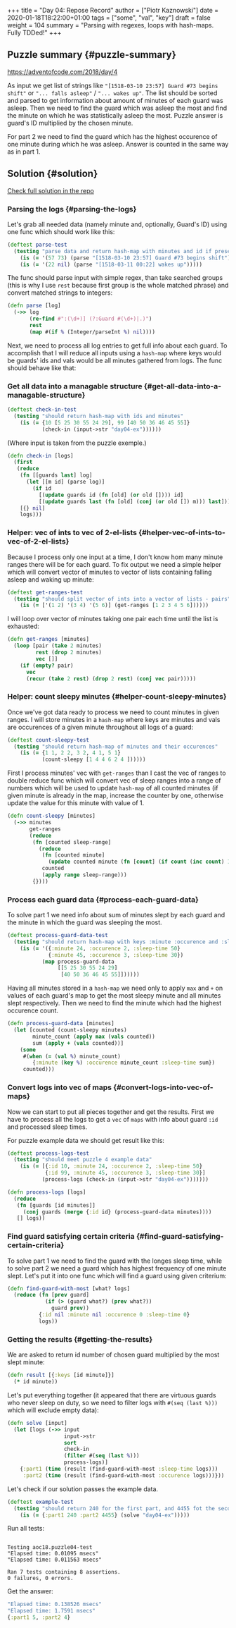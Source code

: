 +++
title = "Day 04: Repose Record"
author = ["Piotr Kaznowski"]
date = 2020-01-18T18:22:00+01:00
tags = ["some", "val", "key"]
draft = false
weight = 104
summary = "Parsing with regexes, loops with hash-maps. Fully TDDed!"
+++

## Puzzle summary {#puzzle-summary}

<https://adventofcode.com/2018/day/4>

As input we get list of strings like `"[1518-03-10 23:57] Guard #73 begins shift"` or `"... falls asleep"` / `"... wakes up"`. The list should be sorted and parsed to get information about amount of minutes of each guard was asleep. Then we need to find the guard which was asleep the most and find the minute on which he was statistically asleep the most. Puzzle answer is guard's ID multiplied by the chosen minute.

For part 2 we need to find the guard which has the highest occurence of one minute during which he was asleep. Answer is counted in the same way as in part 1.


## Solution {#solution}

[Check full solution in the repo](https://gitlab.com/pkaznowski/aoc18/blob/master/src/aoc18/puzzle04.clj)


### Parsing the logs {#parsing-the-logs}

Let's grab all needed data (namely minute and, optionally, Guard's ID) using one func which should work like this:

<a id="code-snippet--day04-parse-test"></a>
```clojure
(deftest parse-test
  (testing "parse data and return hash-map with minutes and id if present"
    (is (= '(57 73) (parse "[1518-03-10 23:57] Guard #73 begins shift")))
    (is (= '(22 nil) (parse "[1518-03-11 00:22] wakes up")))))
```

The func should parse input with simple regex, than take searched groups (this is why I use `rest` because first group is the whole matched phrase) and convert matched strings to integers:

<a id="code-snippet--day04-parse"></a>
```clojure
(defn parse [log]
  (->> log
       (re-find #":(\d+)] (?:Guard #(\d+)|.)")
       rest
       (map #(if % (Integer/parseInt %) nil))))
```

Next, we need to process all log entries to get full info about each guard.
To accomplish that I will reduce all inputs using a `hash-map` where keys would be guards' ids and vals would be all minutes gathered from logs. The func should behave like that:


### Get all data into a managable structure {#get-all-data-into-a-managable-structure}

<a id="code-snippet--day04-check-in-test"></a>
```clojure
(deftest check-in-test
  (testing "should return hash-map with ids and minutes"
    (is (= {10 [5 25 30 55 24 29], 99 [40 50 36 46 45 55]}
           (check-in (input->str "day04-ex"))))))
```

(Where input is taken from the puzzle exemple.)

<a id="code-snippet--day04-check-in"></a>
```clojure
(defn check-in [logs]
  (first
   (reduce
    (fn [[guards last] log]
      (let [[m id] (parse log)]
        (if id
          [(update guards id (fn [old] (or old []))) id]
          [(update guards last (fn [old] (conj (or old []) m))) last])))
    [{} nil]
    logs)))
```


### Helper: vec of ints to vec of 2-el-lists {#helper-vec-of-ints-to-vec-of-2-el-lists}

Because I process only one input at a time, I don't know hom many minute ranges there will be for each guard. To fix output we need a simple helper which will convert vector of minutes to vector of lists containing falling asleep and waking up minute:

```clojure
(deftest get-ranges-test
  (testing "should split vector of ints into a vector of lists - pairs"
    (is (= ['(1 2) '(3 4) '(5 6)] (get-ranges [1 2 3 4 5 6])))))
```

I will loop over vector of minutes taking one pair each time until the list is exhausted:

<a id="code-snippet--day04-ranges"></a>
```clojure
(defn get-ranges [minutes]
  (loop [pair (take 2 minutes)
         rest (drop 2 minutes)
         vec []]
    (if (empty? pair)
      vec
      (recur (take 2 rest) (drop 2 rest) (conj vec pair)))))
```


### Helper: count sleepy minutes {#helper-count-sleepy-minutes}

Once we've got data ready to process we need to count minutes in given ranges. I will store minutes in a `hash-map` where keys are minutes and vals are occurences of a given minute throughout all logs of a guard:

<a id="code-snippet--day04-count-sleepy-test"></a>
```clojure
(deftest count-sleepy-test
  (testing "should return hash-map of minutes and their occurences"
    (is (= {1 1, 2 2, 3 2, 4 1, 5 1}
           (count-sleepy [1 4 4 6 2 4 ])))))
```

First I process minutes' vec with `get-ranges` than I cast the vec of ranges to double reduce func which will convert vec of sleep ranges into a range of numbers which will be used to update `hash-map` of all counted minutes (if given minute is already in the map, increase the counter by one, otherwise update the value for this minute with value of 1.

<a id="code-snippet--day04-count-sleepy"></a>
```clojure
(defn count-sleepy [minutes]
  (->> minutes
       get-ranges
       (reduce
        (fn [counted sleep-range]
          (reduce
           (fn [counted minute]
             (update counted minute (fn [count] (if count (inc count) 1))))
           counted
           (apply range sleep-range)))
        {})))
```


### Process each guard data {#process-each-guard-data}

To solve part 1 we need info about sum of minutes slept by each guard and the minute in which the guard was sleeping the most.

```clojure
(deftest process-guard-data-test
  (testing "should return hash-map with keys :minute :occurence and :sleep-time"
    (is (= '({:minute 24, :occurence 2, :sleep-time 50}
             {:minute 45, :occurence 3, :sleep-time 30})
           (map process-guard-data
                [[5 25 30 55 24 29]
                 [40 50 36 46 45 55]])))))
```

Having all minutes stored in a `hash-map` we need only to apply `max` and `+` on values of each guard's map to get the most sleepy minute and all minutes slept respectively. Then we need to find the minute which had the highest occurence count.

<a id="code-snippet--day04-find-max-min"></a>
```clojure
(defn process-guard-data [minutes]
  (let [counted (count-sleepy minutes)
        minute_count (apply max (vals counted))
        sum (apply + (vals counted))]
    (some
     #(when (= (val %) minute_count)
        {:minute (key %) :occurence minute_count :sleep-time sum})
     counted)))
```


### Convert logs into vec of maps {#convert-logs-into-vec-of-maps}

Now we can start to put all pieces together and get the results.
First we have to process all the logs to get a `vec` of `maps` with info about guard `:id` and processed sleep times.

For puzzle example data we should get result like this:

<a id="code-snippet--day04-process-logs-test"></a>
```clojure
(deftest process-logs-test
  (testing "should meet puzzle 4 example data"
    (is (= [{:id 10, :minute 24, :occurence 2, :sleep-time 50}
            {:id 99, :minute 45, :occurence 3, :sleep-time 30}]
           (process-logs (check-in (input->str "day04-ex")))))))
```

<a id="code-snippet--day04-process-logs"></a>
```clojure
(defn process-logs [logs]
  (reduce
   (fn [guards [id minutes]]
     (conj guards (merge {:id id} (process-guard-data minutes))))
   [] logs))
```


### Find guard satisfying certain criteria {#find-guard-satisfying-certain-criteria}

To solve part 1 we need to find the guard with the longes sleep time, while to solve part 2 we need a guard which has highest frequency of one minute slept. Let's put it into one func which will find a guard using given criterium:

<a id="code-snippet--day04-find-guard-with-most"></a>
```clojure
(defn find-guard-with-most [what? logs]
  (reduce (fn [prev guard]
            (if (> (guard what?) (prev what?))
              guard prev))
          {:id nil :minute nil :occurence 0 :sleep-time 0}
          logs))
```


### Getting the results {#getting-the-results}

We are asked to return id number of chosen guard multiplied by the most slept minute:

<a id="code-snippet--day04-result"></a>
```clojure
(defn result [{:keys [id minute]}]
  (* id minute))
```

Let's put everything together (it appeared that there are virtuous guards who never sleep on duty, so we need to filter logs with `#(seq (last %)))` which will exclude empty data):

<a id="code-snippet--day04-solve"></a>
```clojure
(defn solve [input]
  (let [logs (->> input
                  input->str
                  sort
                  check-in
                  (filter #(seq (last %)))
                  process-logs)]
    {:part1 (time (result (find-guard-with-most :sleep-time logs)))
     :part2 (time (result (find-guard-with-most :occurence logs)))}))
```

Let's check if our solution passes the example data.

<a id="code-snippet--day04-example-test"></a>
```clojure
(deftest example-test
  (testing "should return 240 for the first part, and 4455 fot the second"
    (is (= {:part1 240 :part2 4455} (solve "day04-ex")))))
```

Run all tests:

```text

Testing aoc18.puzzle04-test
"Elapsed time: 0.01095 msecs"
"Elapsed time: 0.011563 msecs"

Ran 7 tests containing 8 assertions.
0 failures, 0 errors.
```

Get the answer:

```clojure
"Elapsed time: 0.138526 msecs"
"Elapsed time: 1.7591 msecs"
{:part1 5, :part2 4}
```
